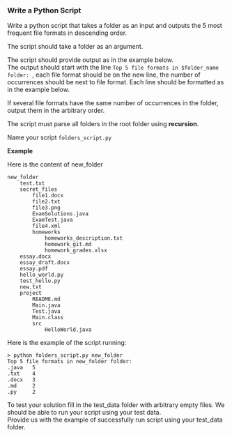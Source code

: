 ### Write a Python Script
Write a python script that takes a folder as an input and outputs the 5 most frequent file formats in descending order.

The script should take a folder as an argument.

The script should provide output as in the example below.<br>
The output should start with the line `Top 5 file formats in $folder_name folder: `, each file format should be on the new line, the number of occurrences should be next to file format. Each line should be formatted as in the example below.

If several file formats have the same number of occurrences in the folder, output them in the arbitrary order.

The script must parse all folders in the root folder using **recursion**.

Name your script `folders_script.py`

**Example**

Here is the content of new_folder
```
new_folder
    test.txt
    secret_files
        file1.docx
        file2.txt
        file3.png
        ExamSolutions.java
        ExamTest.java
        file4.xml
        homeworks
            homeworks_description.txt
            homework_git.md
            homework_grades.xlsx
    essay.docx
    essay_draft.docx
    essay.pdf
    hello_world.py
    test_hello.py
    new.txt
    project
        README.md
        Main.java
        Test.java
        Main.class
        src
            HelloWorld.java
```
Here is the example of the script running:

`> python folders_script.py new_folder` <br>
`Top 5 file formats in new_folder folder: ` <br>
`.java   5`<br>
`.txt    4`<br>
`.docx   3`<br>
`.md     2`<br>
`.py     2`<br>


To test your solution fill in the test_data folder with arbitrary empty files. We should be able to run your script using your test data.<br>
Provide us with the example of successfully run script using your test_data folder.
